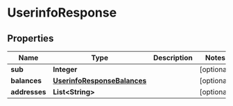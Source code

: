 

# UserinfoResponse


## Properties

Name | Type | Description | Notes
------------ | ------------- | ------------- | -------------
**sub** | **Integer** |  |  [optional]
**balances** | [**UserinfoResponseBalances**](UserinfoResponseBalances.md) |  |  [optional]
**addresses** | **List&lt;String&gt;** |  |  [optional]



